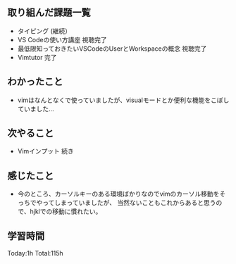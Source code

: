 ## 取り組んだ課題一覧
- タイピング (継続）
- VS Codeの使い方講座 視聴完了
- 最低限知っておきたいVSCodeのUserとWorkspaceの概念 視聴完了
- Vimtutor 完了

## わかったこと
- vimはなんとなくで使っていましたが、visualモードとか便利な機能をこぼしていました…

## 次やること
- Vimインプット 続き

## 感じたこと
- 今のところ、カーソルキーのある環境ばかりなのでvimのカーソル移動をそっちでやってしまっていましたが、
当然ないこともこれからあると思うので、hjklでの移動に慣れたい。

## 学習時間
Today:1h
Total:115h
